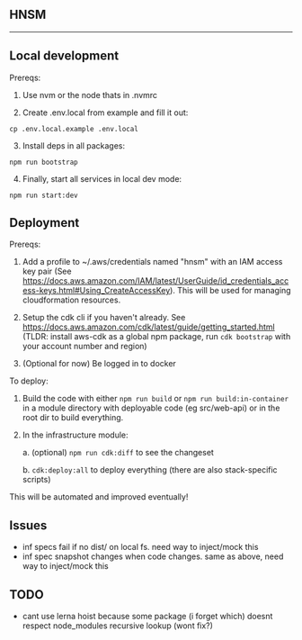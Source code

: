 ## HNSM
---

## Local development

Prereqs:

1. Use nvm or the node thats in .nvmrc

2. Create .env.local from example and fill it out:

```
cp .env.local.example .env.local
```

3. Install deps in all packages:

```
npm run bootstrap
```

4. Finally, start all services in local dev mode:

```
npm run start:dev
```

## Deployment

Prereqs:

1. Add a profile to ~/.aws/credentials named "hnsm" with an IAM access key pair (See https://docs.aws.amazon.com/IAM/latest/UserGuide/id_credentials_access-keys.html#Using_CreateAccessKey). This will be used for managing cloudformation resources.

2. Setup the cdk cli if you haven't already. See https://docs.aws.amazon.com/cdk/latest/guide/getting_started.html (TLDR: install aws-cdk as a global npm package, run `cdk bootstrap` with your account number and region)

3. (Optional for now) Be logged in to docker

To deploy:

1. Build the code with either `npm run build` or `npm run build:in-container` in a module directory with deployable code (eg src/web-api) or in the root dir to build everything.

2. In the infrastructure module:

    a. (optional) `npm run cdk:diff` to see the changeset

    b. `cdk:deploy:all` to deploy everything (there are also stack-specific scripts)

This will be automated and improved eventually!

## Issues

- inf specs fail if no dist/ on local fs. need way to inject/mock this
- inf spec snapshot changes when code changes. same as above, need way to inject/mock this

## TODO

- cant use lerna hoist because some package (i forget which) doesnt respect node_modules recursive lookup (wont fix?)

